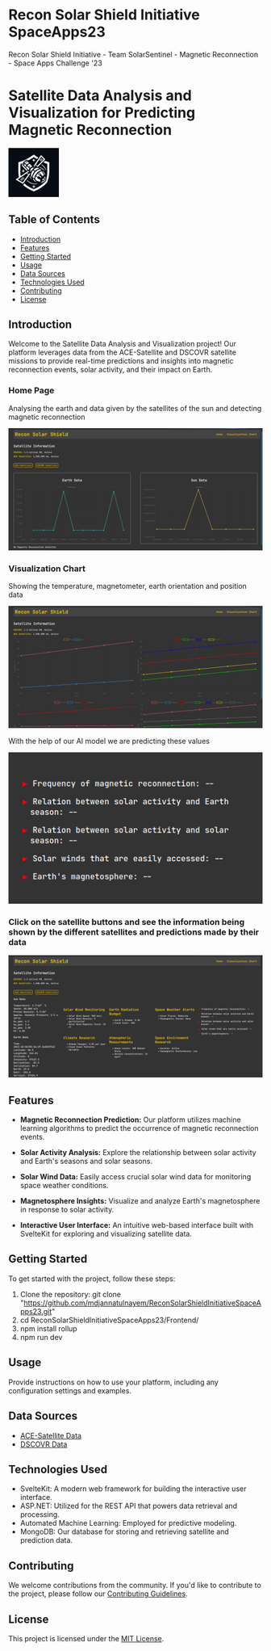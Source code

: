# Recon Solar Shield Initiative SpaceApps23




Recon Solar Shield Initiative - Team SolarSentinel - Magnetic Reconnection - Space Apps Challenge '23




# Satellite Data Analysis and Visualization for Predicting Magnetic Reconnection

<img src="https://github.com/mdjannatulnayem/ReconSolarShieldInitiativeSpaceApps23/blob/front-end/project_images/pro_logo.png" width="100">


## Table of Contents
- [Introduction](#introduction)
- [Features](#features)
- [Getting Started](#getting-started)
- [Usage](#usage)
- [Data Sources](#data-sources)
- [Technologies Used](#technologies-used)
- [Contributing](#contributing)
- [License](#license)

## Introduction

Welcome to the Satellite Data Analysis and Visualization project! Our platform leverages data from the ACE-Satellite and DSCOVR satellite missions to provide real-time predictions and insights into magnetic reconnection events, solar activity, and their impact on Earth.

### Home Page

Analysing the earth and data given by the satellites of the sun and detecting magnetic reconnection

![Screenshot of the Web Interface](https://github.com/mdjannatulnayem/ReconSolarShieldInitiativeSpaceApps23/blob/front-end/project_images/p1.png)

### Visualization Chart

Showing the temperature, magnetometer, earth orientation and position data 

![Screenshot of the Web Interface](https://github.com/mdjannatulnayem/ReconSolarShieldInitiativeSpaceApps23/blob/front-end/project_images/p3.png)


With the help of our AI model we are predicting these values

![Screenshot of the Web Interface](https://github.com/mdjannatulnayem/ReconSolarShieldInitiativeSpaceApps23/blob/front-end/project_images/p2.png)


### Click on the satellite buttons and see the information being shown by the different satellites and predictions made by their data


![Screenshot of the Web Interface](https://github.com/mdjannatulnayem/ReconSolarShieldInitiativeSpaceApps23/blob/front-end/project_images/p4.png)



## Features

- **Magnetic Reconnection Prediction:** Our platform utilizes machine learning algorithms to predict the occurrence of magnetic reconnection events.
  
- **Solar Activity Analysis:** Explore the relationship between solar activity and Earth's seasons and solar seasons.

- **Solar Wind Data:** Easily access crucial solar wind data for monitoring space weather conditions.

- **Magnetosphere Insights:** Visualize and analyze Earth's magnetosphere in response to solar activity.

- **Interactive User Interface:** An intuitive web-based interface built with SvelteKit for exploring and visualizing satellite data.

## Getting Started

To get started with the project, follow these steps:

1. Clone the repository: git clone "https://github.com/mdjannatulnayem/ReconSolarShieldInitiativeSpaceApps23.git"
2.  cd ReconSolarShieldInitiativeSpaceApps23/Frontend/
3.  npm install rollup
4.  npm run dev

## Usage

Provide instructions on how to use your platform, including any configuration settings and examples.

## Data Sources

- [ACE-Satellite Data](link_to_ACE_data_source)
- [DSCOVR Data](link_to_DSCOVR_data_source)

## Technologies Used

- SvelteKit: A modern web framework for building the interactive user interface.
- ASP.NET: Utilized for the REST API that powers data retrieval and processing.
- Automated Machine Learning: Employed for predictive modeling.
- MongoDB: Our database for storing and retrieving satellite and prediction data.

## Contributing

We welcome contributions from the community. If you'd like to contribute to the project, please follow our [Contributing Guidelines](CONTRIBUTING.md).

## License

This project is licensed under the [MIT License](LICENSE).



